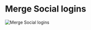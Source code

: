 # Merge Social logins

![Merge Social logins](https://media.githubusercontent.com/media/aoe-elo/docs/main/src/diagrams/merge_social_logins/Merge%20Accounts%20Flow.png)
